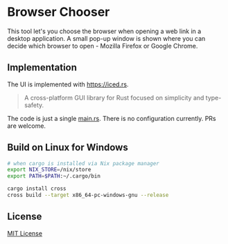 Browser Chooser
===============

This tool let's you choose the browser when opening a web link in a desktop application. A small pop-up window is shown where you can decide which browser to open - Mozilla Firefox or Google Chrome.

Implementation
--------------

The UI is implemented with <https://iced.rs>.

> A cross-platform GUI library for Rust focused on simplicity and type-safety.

The code is just a single [main.rs](src/main.rs). There is no configuration currently. PRs are welcome.

Build on Linux for Windows
--------------------------

```bash
# when cargo is installed via Nix package manager
export NIX_STORE=/nix/store
export PATH=$PATH:~/.cargo/bin

cargo install cross
cross build --target x86_64-pc-windows-gnu --release
```

License
-------

[MIT License](LICENSE)
